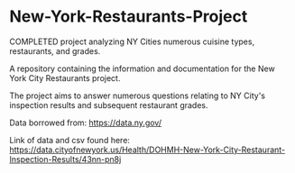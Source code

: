 # New-York-Restaurants-Project
COMPLETED project analyzing NY Cities numerous cuisine types, restaurants, and grades.

A repository containing the information and documentation for the New York City Restaurants project.

The project aims to answer numerous questions relating to NY City's inspection results and subsequent
restaurant grades. 

Data borrowed from:  https://data.ny.gov/

Link of data and csv found here:
https://data.cityofnewyork.us/Health/DOHMH-New-York-City-Restaurant-Inspection-Results/43nn-pn8j



